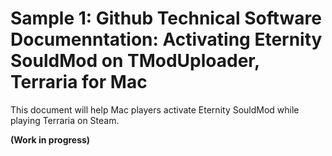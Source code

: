 # Sample 1: Github Technical Software Documenntation: Activating Eternity SouldMod on TModUploader, Terraria for Mac
This document will help Mac players activate Eternity SouldMod while playing Terraria on Steam. 

**(Work in progress)**
